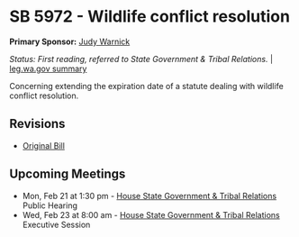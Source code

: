 # SB 5972 - Wildlife conflict resolution
**Primary Sponsor:** [Judy Warnick](/person/leg/judith.warnick.md)

*Status: First reading, referred to State Government & Tribal Relations.* | [leg.wa.gov summary](https://app.leg.wa.gov/billsummary?BillNumber=5972&Year=2021)

Concerning extending the expiration date of a statute dealing with wildlife conflict resolution.

## Revisions
* [Original Bill](1/)

## Upcoming Meetings
* Mon, Feb 21 at 1:30 pm - [House State Government & Tribal Relations](/house/2021-22/SGOV/) Public Hearing
* Wed, Feb 23 at 8:00 am - [House State Government & Tribal Relations](/house/2021-22/SGOV/) Executive Session